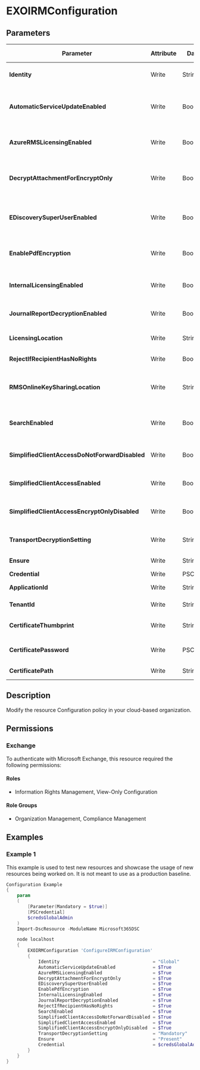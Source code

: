 ﻿# EXOIRMConfiguration

## Parameters

| Parameter | Attribute | DataType | Description | Allowed Values |
| --- | --- | --- | --- | --- |
| **Identity** | Write | String | The Identity parameter specifies the Perimeter Configuration policy that you want to modify. | |
| **AutomaticServiceUpdateEnabled** | Write | Boolean | The AutomaticServiceUpdateEnabled parameter specifies whether to allow the automatic addition of new features within Azure Information Protection for your cloud-based organization. | |
| **AzureRMSLicensingEnabled** | Write | Boolean | The AzureRMSLicensingEnabled parameter specifies whether the Exchange Online organization can to connect directly to Azure Rights Management. | |
| **DecryptAttachmentForEncryptOnly** | Write | Boolean | The DecryptAttachmentForEncryptOnly parameter specifies whether mail recipients have unrestricted rights on the attachment or not for Encrypt-only mails sent using Microsoft Purview Message Encryption. | |
| **EDiscoverySuperUserEnabled** | Write | Boolean | The EDiscoverySuperUserEnabled parameter specifies whether members of the Discovery Management role group can access IRM-protected messages in a discovery mailbox that were returned by a discovery search. | |
| **EnablePdfEncryption** | Write | Boolean | The EnablePdfEncryption parameter specifies whether to enable the encryption of PDF attachments using Microsoft Purview Message Encryption.  | |
| **InternalLicensingEnabled** | Write | Boolean | The InternalLicensingEnabled parameter specifies whether to enable IRM features for messages that are sent to internal and external recipients. | |
| **JournalReportDecryptionEnabled** | Write | Boolean | The JournalReportDecryptionEnabled parameter specifies whether to enable journal report decryption. | |
| **LicensingLocation** | Write | StringArray[] | The LicensingLocation parameter specifies the RMS licensing URLs. You can specify multiple URL values separated by commas. | |
| **RejectIfRecipientHasNoRights** | Write | Boolean | This parameter is available only in the cloud-based service. | |
| **RMSOnlineKeySharingLocation** | Write | String | The RMSOnlineKeySharingLocation parameter specifies the Azure Rights Management URL that's used to get the trusted publishing domain (TPD) for the Exchange Online organization. | |
| **SearchEnabled** | Write | Boolean | The SearchEnabled parameter specifies whether to enable searching of IRM-encrypted messages in Outlook on the web (formerly known as Outlook Web App). | |
| **SimplifiedClientAccessDoNotForwardDisabled** | Write | Boolean | The SimplifiedClientAccessDoNotForwardDisabled parameter specifies whether to disable Do not forward in Outlook on the web. | |
| **SimplifiedClientAccessEnabled** | Write | Boolean | The SimplifiedClientAccessEnabled parameter specifies whether to enable the Protect button in Outlook on the web. | |
| **SimplifiedClientAccessEncryptOnlyDisabled** | Write | Boolean | The SimplifiedClientAccessEncryptOnlyDisabled parameter specifies whether to disable Encrypt only in Outlook on the web.  | |
| **TransportDecryptionSetting** | Write | String | The TransportDecryptionSetting parameter specifies the transport decryption configuration. | `Disabled`, `Mandatory`, `Optional` |
| **Ensure** | Write | String | Specifies if this Outbound connector should exist. | `Present`, `Absent` |
| **Credential** | Write | PSCredential | Credentials of the Exchange Global Admin | |
| **ApplicationId** | Write | String | Id of the Azure Active Directory application to authenticate with. | |
| **TenantId** | Write | String | Id of the Azure Active Directory tenant used for authentication. | |
| **CertificateThumbprint** | Write | String | Thumbprint of the Azure Active Directory application's authentication certificate to use for authentication. | |
| **CertificatePassword** | Write | PSCredential | Username can be made up to anything but password will be used for CertificatePassword | |
| **CertificatePath** | Write | String | Path to certificate used in service principal usually a PFX file. | |

## Description

Modify the resource Configuration policy in your cloud-based organization.

## Permissions

### Exchange

To authenticate with Microsoft Exchange, this resource required the following permissions:

#### Roles

- Information Rights Management, View-Only Configuration

#### Role Groups

- Organization Management, Compliance Management

## Examples

### Example 1

This example is used to test new resources and showcase the usage of new resources being worked on.
It is not meant to use as a production baseline.

```powershell
Configuration Example
{
    param
    (
        [Parameter(Mandatory = $true)]
        [PSCredential]
        $credsGlobalAdmin
    )
    Import-DscResource -ModuleName Microsoft365DSC

    node localhost
    {
        EXOIRMConfiguration 'ConfigureIRMConfiguration'
        {
            Identity                                   = "Global"
            AutomaticServiceUpdateEnabled              = $True
            AzureRMSLicensingEnabled                   = $True
            DecryptAttachmentForEncryptOnly            = $True
            EDiscoverySuperUserEnabled                 = $True
            EnablePdfEncryption                        = $True
            InternalLicensingEnabled                   = $True
            JournalReportDecryptionEnabled             = $True
            RejectIfRecipientHasNoRights               = $True
            SearchEnabled                              = $True
            SimplifiedClientAccessDoNotForwardDisabled = $True
            SimplifiedClientAccessEnabled              = $True
            SimplifiedClientAccessEncryptOnlyDisabled  = $True
            TransportDecryptionSetting                 = "Mandatory"
            Ensure                                     = "Present"
            Credential                                 = $credsGlobalAdmin
        }
    }
}
```

